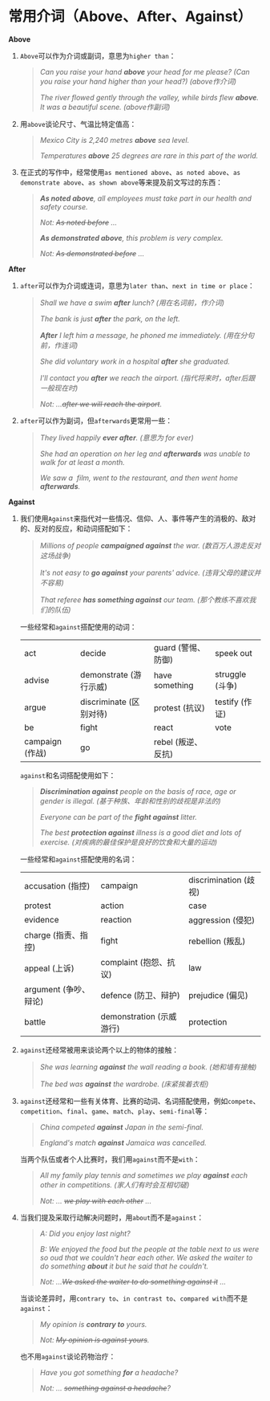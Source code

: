# 常用介词（Above、After、Against）

**Above**

1. `Above`可以作为介词或副词，意思为`higher than`：

   > _Can you raise your hand **above** your head for me please? (Can you raise your hand higher than your head?) (above作介词)_
   > 
   > _The river flowed gently through the valley, while birds flew **above**. It was a beautiful scene. (above作副词)_

2. 用`above`谈论尺寸、气温比特定值高：

   > _Mexico City is 2,240 metres **above** sea level._
   > 
   > _Temperatures **above** 25 degrees are rare in this part of the world._

3. 在正式的写作中，经常使用`as mentioned above`、`as noted above`、`as demonstrate above`、`as shown above`等来提及前文写过的东西：

   > _**As noted above**, all employees must take part in our health and safety course._
   > 
   > _Not: ~~As noted before~~ ..._
   > 
   > _**As demonstrated above**, this problem is very complex._
   > 
   > _Not: ~~As demonstrated before~~ ..._



**After**

1. `after`可以作为介词或连词，意思为`later than`、`next in time or place`：

   > _Shall we have a swim **after** lunch? (用在名词前，作介词)_
   > 
   > _The bank is just **after** the park, on the left._
   > 
   > _**After** I left him a message, he phoned me immediately. (用在分句前，作连词)_
   > 
   > _She did voluntary work in a hospital **after** she graduated._
   > 
   > _I'll contact you **after** we reach the airport. (指代将来时，after后跟一般现在时)_
   > 
   > _Not: ...~~after we will reach the airport~~._

2. `after`可以作为副词，但`afterwards`更常用一些：

   > _They lived happily **ever after**. (意思为 for ever)_
   > 
   > _She had an operation on her leg and **afterwards** was unable to walk for at least a month._
   > 
   > _We saw a  film, went to the restaurant, and then went home **afterwards**._



**Against**

1. 我们使用`Against`来指代对一些情况、信仰、人、事件等产生的消极的、敌对的、反对的反应，和动词搭配如下：

   > _Millions of people **campaigned against** the war. (数百万人游走反对这场战争)_
   > 
   > _It's not easy to **go against** your parents' advice. (违背父母的建议并不容易)_
   > 
   > _That referee **has something against** our team. (那个教练不喜欢我们的队伍)_

   一些经常和`against`搭配使用的动词：

   |               |                     |                |               |
   | ------------- | ------------------- | -------------- | ------------- |
   | act           | decide              | guard (警惕、防御)  | speek out     |
   | advise        | demonstrate (游行示威)  | have something | struggle (斗争) |
   | argue         | discriminate (区别对待) | protest (抗议)   | testify (作证)  |
   | be            | fight               | react          | vote          |
   | campaign (作战) | go                  | rebel (叛逆、反抗)  |               |

   `against`和名词搭配使用如下：

   > _**Discrimination against** people on the basis of race, age or gender is illegal. (基于种族、年龄和性别的歧视是非法的)_
   > 
   > _Everyone can be part of the **fight against** litter._
   > 
   > _The best **protection against** illness is a good diet and lots of exercise. (对疾病的最佳保护是良好的饮食和大量的运动)_

   一些经常和`against`搭配使用的名词：

   |                  |                      |                     |
   | ---------------- | -------------------- | ------------------- |
   | accusation (指控)  | campaign             | discrimination (歧视) |
   | protest          | action               | case                |
   | evidence         | reaction             | aggression (侵犯)     |
   | charge (指责、指控)   | fight                | rebellion (叛乱)      |
   | appeal (上诉)      | complaint (抱怨、抗议)    | law                 |
   | argument (争吵、辩论) | defence (防卫、辩护)      | prejudice (偏见)      |
   | battle           | demonstration (示威游行) | protection          |

2. `against`还经常被用来谈论两个以上的物体的接触：

   > _She was learning **against** the wall reading a book. (她和墙有接触)_
   > 
   > _The bed was **against** the wardrobe. (床紧挨着衣柜)_

3. `against`还经常和一些有关体育、比赛的动词、名词搭配使用，例如`compete`、`competition`、`final`、`game`、`match`、`play`、`semi-final`等：

   > _China competed **against** Japan in the semi-final._
   > 
   > _England's match **against** Jamaica was cancelled._

   当两个队伍或者个人比赛时，我们用`against`而不是`with`：

   > _All my family play tennis and sometimes we play **against** each other in competitions. (家人们有时会互相切磋)_
   > 
   > _Not: ... ~~we play with each other~~ ..._

4. 当我们提及采取行动解决问题时，用`about`而不是`against`：

   > _A: Did you enjoy last night?_
   > 
   > _B: We enjoyed the food but the people at the table next to us were so oud that we couldn't hear each other. We asked the waiter to do something **about** it but he said that he couldn't._
   > 
   > _Not: ...~~We asked the waiter to do something against it~~ ..._

   当谈论差异时，用`contrary to`、`in contrast to`、`compared with`而不是`against`：

   > _My opinion is **contrary to** yours._
   > 
   > _Not: ~~My opinion is against yours~~._

   也不用`against`谈论药物治疗：

   > _Have you got something **for** a headache?_
   > 
   > _Not: ... ~~something against a headache~~?_

   


